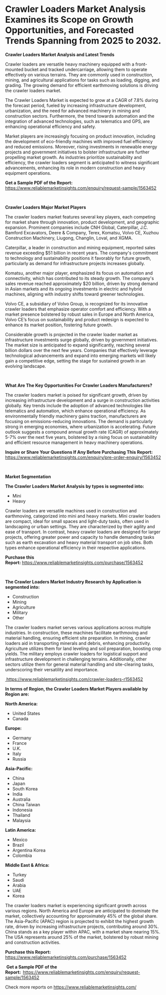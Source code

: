 <p><h1>Crawler Loaders Market Analysis Examines its Scope on Growth Opportunities, and Forecasted Trends Spanning from 2025 to 2032.</h1></p><p><strong>Crawler Loaders Market Analysis and Latest Trends</strong></p>
<p><p>Crawler loaders are versatile heavy machinery equipped with a front-mounted bucket and tracked undercarriage, allowing them to operate effectively on various terrains. They are commonly used in construction, mining, and agricultural applications for tasks such as loading, digging, and grading. The growing demand for efficient earthmoving solutions is driving the crawler loaders market.</p><p>The Crawler Loaders Market is expected to grow at a CAGR of 7.8% during the forecast period, fueled by increasing infrastructure development, urbanization, and the need for advanced machinery in mining and construction sectors. Furthermore, the trend towards automation and the integration of advanced technologies, such as telematics and GPS, are enhancing operational efficiency and safety. </p><p>Market players are increasingly focusing on product innovation, including the development of eco-friendly machines with improved fuel efficiency and reduced emissions. Moreover, rising investments in renewable energy projects and government initiatives to bolster infrastructure are further propelling market growth. As industries prioritize sustainability and efficiency, the crawler loaders segment is anticipated to witness significant advancements, enhancing its role in modern construction and heavy equipment operations.</p></p>
<p><strong>Get a Sample PDF of the Report:&nbsp;</strong> <a href="https://www.reliablemarketinsights.com/enquiry/request-sample/1563452?utm_campaign=1558&utm_medium=2&utm_source=Github&utm_content=ia&utm_term=11042025&utm_id=crawler-loaders">https://www.reliablemarketinsights.com/enquiry/request-sample/1563452</a></p>
<p>&nbsp;</p>
<p><strong>Crawler Loaders Major Market Players</strong></p>
<p><p>The crawler loaders market features several key players, each competing for market share through innovation, product development, and geographic expansion. Prominent companies include CNH Global, Caterpillar, J.C. Bamford Excavators, Deere & Company, Terex, Komatsu, Volvo CE, Xuzhou Construction Machinery, Liugong, Changlin, Loval, and XGMA.</p><p>Caterpillar, a leader in construction and mining equipment, reported sales revenue exceeding $51 billion in recent years. The company's commitment to technology and sustainability positions it favorably for future growth, particularly as demand for infrastructure projects increases globally.</p><p>Komatsu, another major player, emphasized its focus on automation and connectivity, which has contributed to its steady growth. The company's sales revenue reached approximately $20 billion, driven by strong demand in Asian markets and its ongoing investments in electric and hybrid machines, aligning with industry shifts toward greener technologies.</p><p>Volvo CE, a subsidiary of Volvo Group, is recognized for its innovative crawler loaders that emphasize operator comfort and efficiency. With a market presence bolstered by robust sales in Europe and North America, Volvo CE’s focus on sustainability and product redesign is expected to enhance its market position, fostering future growth.</p><p>Considerable growth is projected in the crawler loader market as infrastructure investments surge globally, driven by government initiatives. The market size is anticipated to expand significantly, reaching several billion dollars over the next few years. Companies that effectively leverage technological advancements and expand into emerging markets will likely gain a competitive edge, setting the stage for sustained growth in an evolving landscape.</p></p>
<p>&nbsp;</p>
<p><strong>What Are The Key Opportunities For Crawler Loaders Manufacturers?</strong></p>
<p><p>The crawler loaders market is poised for significant growth, driven by increasing infrastructure development and a surge in construction activities globally. Key trends include the adoption of advanced technologies like telematics and automation, which enhance operational efficiency. As environmentally friendly machinery gains traction, manufacturers are focusing on emissions-reducing innovations. The demand is particularly strong in emerging economies, where urbanization is accelerating. Future outlook suggests a compound annual growth rate (CAGR) of approximately 5-7% over the next five years, bolstered by a rising focus on sustainability and efficient resource management in heavy machinery operations.</p></p>
<p><strong>Inquire or Share Your Questions If Any Before Purchasing This Report:</strong> <a href="https://www.reliablemarketinsights.com/enquiry/pre-order-enquiry/1563452?utm_campaign=1558&utm_medium=2&utm_source=Github&utm_content=ia&utm_term=11042025&utm_id=crawler-loaders">https://www.reliablemarketinsights.com/enquiry/pre-order-enquiry/1563452</a></p>
<p>&nbsp;</p>
<p><strong>Market Segmentation</strong></p>
<p><strong>The Crawler Loaders Market Analysis by types is segmented into:</strong></p>
<p><ul><li>Mini</li><li>Heavy</li></ul></p>
<p><p>Crawler loaders are versatile machines used in construction and earthmoving, categorized into mini and heavy markets. Mini crawler loaders are compact, ideal for small spaces and light-duty tasks, often used in landscaping or urban settings. They are characterized by their agility and ease of transport. In contrast, heavy crawler loaders are designed for larger projects, offering greater power and capacity to handle demanding tasks such as earth excavation and heavy material transport on job sites. Both types enhance operational efficiency in their respective applications.</p></p>
<p><strong>Purchase this Report:&nbsp;</strong><a href="https://www.reliablemarketinsights.com/purchase/1563452?utm_campaign=1558&utm_medium=2&utm_source=Github&utm_content=ia&utm_term=11042025&utm_id=crawler-loaders">https://www.reliablemarketinsights.com/purchase/1563452</a></p>
<p>&nbsp;</p>
<p><strong>The Crawler Loaders Market Industry Research by Application is segmented into:</strong></p>
<p><ul><li>Construction</li><li>Mining</li><li>Agriculture</li><li>Military</li><li>Other</li></ul></p>
<p><p>The crawler loaders market serves various applications across multiple industries. In construction, these machines facilitate earthmoving and material handling, ensuring efficient site preparation. In mining, crawler loaders aid in transporting minerals and debris, enhancing productivity. Agriculture utilizes them for land leveling and soil preparation, boosting crop yields. The military employs crawler loaders for logistical support and infrastructure development in challenging terrains. Additionally, other sectors utilize them for general material handling and site-clearing tasks, underscoring their versatility and importance.</p></p>
<p><a href="https://www.reliablemarketinsights.com/crawler-loaders-r1563452?utm_campaign=1558&utm_medium=2&utm_source=Github&utm_content=ia&utm_term=11042025&utm_id=crawler-loaders">&nbsp;https://www.reliablemarketinsights.com/crawler-loaders-r1563452</a></p>
<p><strong>In terms of Region, the Crawler Loaders Market Players available by Region are:</strong></p>
<p>
    <p> <strong> North America: </strong>
        <ul>
            <li>United States</li>
            <li>Canada</li>
        </ul>
        </p> 
    <p> <strong> Europe: </strong>
        <ul>
            <li>Germany</li>
            <li>France</li>
            <li>U.K.</li>
            <li>Italy</li>
            <li>Russia</li>
        </ul>
        </p> 
    <p> <strong> Asia-Pacific: </strong>
        <ul>
            <li>China</li>
            <li>Japan</li>
            <li>South Korea</li>
            <li>India</li>
            <li>Australia</li>
            <li>China Taiwan</li>
            <li>Indonesia</li>
            <li>Thailand</li>
            <li>Malaysia</li>
        </ul>
        </p> 
    <p> <strong> Latin America: </strong>
        <ul>
            <li>Mexico</li>
            <li>Brazil</li>
            <li>Argentina Korea</li>
            <li>Colombia</li>
        </ul>
        </p> 
    <p> <strong> Middle East & Africa: </strong>
        <ul>
            <li>Turkey</li>
            <li>Saudi</li>
            <li>Arabia</li>
            <li>UAE</li>
            <li>Korea</li>
        </ul>
    </p>
    </p>
<p><p>The crawler loaders market is experiencing significant growth across various regions. North America and Europe are anticipated to dominate the market, collectively accounting for approximately 45% of the global share. The Asia-Pacific (APAC) region is projected to exhibit the highest growth rate, driven by increasing infrastructure projects, contributing around 30%. China stands as a key player within APAC, with a market share nearing 15%. The USA represents around 25% of the market, bolstered by robust mining and construction activities.</p></p>
<p><strong>Purchase this Report: </strong><a href="https://www.reliablemarketinsights.com/purchase/1563452?utm_campaign=1558&utm_medium=2&utm_source=Github&utm_content=ia&utm_term=11042025&utm_id=crawler-loaders">https://www.reliablemarketinsights.com/purchase/1563452</a></p>
<p>&nbsp;<strong>Get a Sample PDF of the Report:&nbsp;&nbsp;</strong><a href="https://www.reliablemarketinsights.com/enquiry/request-sample/1563452?utm_campaign=1558&utm_medium=2&utm_source=Github&utm_content=ia&utm_term=11042025&utm_id=crawler-loaders">https://www.reliablemarketinsights.com/enquiry/request-sample/1563452</a></p>
<p><strong></strong></p>
<p>Check more reports on <a href="https://www.reliablemarketinsights.com/?utm_campaign=1558&utm_medium=2&utm_source=Github&utm_content=ia&utm_term=11042025&utm_id=crawler-loaders">https://www.reliablemarketinsights.com/</a></p>